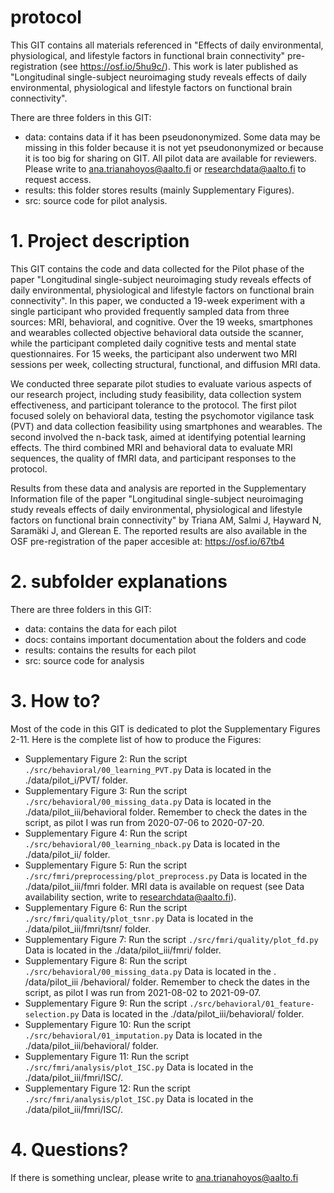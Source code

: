 
# protocol
This GIT contains all materials referenced in "Effects of daily environmental, physiological, and lifestyle factors in functional brain connectivity" pre-registration (see https://osf.io/5hu9c/). This work is later published as "Longitudinal single-subject neuroimaging study reveals effects of daily environmental, physiological and lifestyle factors on functional brain connectivity".

There are three folders in this GIT:
* data: contains data if it has been pseudononymized. Some data may be missing in this folder because it is not yet pseudononymized or because it is too big for sharing on GIT. All pilot data are available for reviewers. Please write to ana.trianahoyos@aalto.fi or researchdata@aalto.fi to request access.
* results: this folder stores results (mainly Supplementary Figures). 
* src: source code for pilot analysis. 

# 1. Project description
This GIT contains the code and data collected for the Pilot phase of the paper "Longitudinal single-subject neuroimaging study reveals effects of daily environmental, physiological and lifestyle factors on functional brain connectivity". 
In this paper, we conducted a 19-week experiment with a single participant who provided frequently sampled data from three sources: MRI, behavioral, and cognitive. Over the 19 weeks, smartphones and wearables collected objective behavioral data outside the scanner, while the participant completed daily cognitive tests and mental state questionnaires. For 15 weeks, the participant also underwent two MRI sessions per week, collecting structural, functional, and diffusion MRI data.

We conducted three separate pilot studies to evaluate various aspects of our research project, including study feasibility, data collection system effectiveness, and participant tolerance to the protocol. The first pilot focused solely on behavioral data, testing the psychomotor vigilance task (PVT) and data collection feasibility using smartphones and wearables. The second involved the n-back task, aimed at identifying potential learning effects. The third combined MRI and behavioral data to evaluate MRI sequences, the quality of fMRI data, and participant responses to the protocol. 

Results from these data and analysis are reported in the Supplementary Information file of the paper "Longitudinal single-subject neuroimaging study reveals effects of daily environmental, physiological and lifestyle factors on functional brain connectivity" by Triana AM, Salmi J, Hayward N, Saramäki J, and Glerean E. The reported results are also available in the OSF pre-registration of the paper accesible at: https://osf.io/67tb4

# 2. subfolder explanations
There are three folders in this GIT:
- data: contains the data for each pilot
- docs: contains important documentation about the folders and code
- results: contains the results for each pilot
- src: source code for analysis

# 3. How to?
Most of the code in this GIT is dedicated to plot the Supplementary Figures 2-11. Here is the complete list of how to produce the Figures:

- Supplementary Figure 2: Run the script ```./src/behavioral/00_learning_PVT.py``` Data is located in the ./data/pilot_i/PVT/ folder. 
- Supplementary Figure 3: Run the script ```./src/behavioral/00_missing_data.py``` Data is located in the ./data/pilot_iii/behavioral folder. Remember to check the dates in the script, as pilot I was run from 2020-07-06 to 2020-07-20. 
- Supplementary Figure 4: Run the script ```./src/behavioral/00_learning_nback.py``` Data is located in the ./data/pilot_ii/ folder.
- Supplementary Figure 5: Run the script ```./src/fmri/preprocessing/plot_preprocess.py``` Data is located in the ./data/pilot_iii/fmri folder. MRI data is available on request (see Data availability section, write to researchdata@aalto.fi).
- Supplementary Figure 6: Run the script ```./src/fmri/quality/plot_tsnr.py``` Data is located in the ./data/pilot_iii/fmri/tsnr/ folder.
- Supplementary Figure 7: Run the script ```./src/fmri/quality/plot_fd.py``` Data is located in the ./data/pilot_iii/fmri/ folder.
- Supplementary Figure 8: Run the script ```./src/behavioral/00_missing_data.py``` Data is located in the . /data/pilot_iii
/behavioral/ folder. Remember to check the dates in the script, as pilot I was run from 2021-08-02 to 2021-09-07.
- Supplementary Figure 9: Run the script ```./src/behavioral/01_feature-selection.py``` Data is located in the ./data/pilot_iii/behavioral/ folder.
- Supplementary Figure 10: Run the script ```./src/behavioral/01_imputation.py``` Data is located in the ./data/pilot_iii/behavioral/ folder. 
- Supplementary Figure 11: Run the script ```./src/fmri/analysis/plot_ISC.py``` Data is located in the ./data/pilot_iii/fmri/ISC/.
- Supplementary Figure 12: Run the script ```./src/fmri/analysis/plot_ISC.py``` Data is located in the ./data/pilot_iii/fmri/ISC/.

# 4. Questions?
If there is something unclear, please write to ana.trianahoyos@aalto.fi
